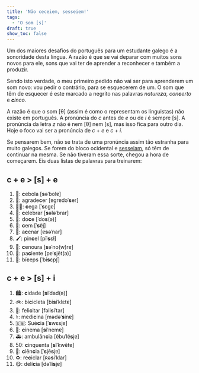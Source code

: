 ```yaml
---
title: 'Não ceceiem, sesseiem!'
tags:
  - 'O som [s]'
draft: true
show_toc: false
---
```

Um dos maiores desafios do português para um estudante galego é a sonoridade desta língua. A razão é que se vai deparar com muitos sons novos para ele, sons que vai ter de aprender a reconhecer e também a produzir. 

Sendo isto verdade, o meu primeiro pedido não vai ser para aprenderem um som novo: vou pedir o contrário, para se esquecerem de um. O som que têm de esquecer é este marcado a negrito nas palavras *nature**z**a,* *con**c**erto* e ***c**inco.*

A razão é que o som [θ] (assim é como o representam os linguistas) não existe em português. A pronúncia do *c* antes de *e* ou de *i* é sempre [s]. A pronúncia da letra *z* não é nem [θ] nem [s], mas isso fica para outro dia. Hoje o foco vai ser a pronúncia de *c* + *e*  e *c* + *i.* 

Se pensarem bem, não se trata de uma pronúncia assim tão estranha para muito galegos. Se forem do bloco ocidental e [sesseiam](https://gl.wikipedia.org/wiki/Isoglosa#/media/Ficheiro:Seseo_idioma_gallego.png), só têm de continuar na mesma. Se não tiveram essa sorte, chegou a hora de começarem. Eis duas listas de palavras para treinarem:

## c + e > [s] + e

1. <e-moji>🧅</e-moji>: **c**ebola [**s**əˈbolɐ]
2. <e-moji>🙏</e-moji>: agrade**c**er [ɐɡrɐdəˈ**s**er]
3. <e-moji>👩‍🦯</e-moji>: **c**ega [ˈ**s**ɛɡɐ]
4. <e-moji>🥳</e-moji>: **c**elebrar [**s**ələˈbrar]
5. <e-moji>🍬</e-moji>: do**c**e [ˈdo**s**(ə)]
6. <e-moji>💯</e-moji>: **c**em [ˈ**s**ɐ̃j̃]
7. <e-moji>🙋</e-moji>: a**c**enar [ɐ**s**əˈnar]
8. <e-moji>🖌️</e-moji>: pin**c**el [pĩˈ**s**ɛɫ]
9. <e-moji>🥕</e-moji>: **c**enoura [**s**əˈno(w)rɐ]
10. <e-moji>🤒</e-moji>: pa**c**iente [pɐˈ**s**jẽt(ə)]
11. <e-moji>💪</e-moji>: bí**c**eps [ˈbi**s**ɛpʃ]

## c + e > [s] + i

1. <e-moji>🏙️</e-moji>: **c**idade [**s**iˈdad(ə)]
2. <e-moji>🚲</e-moji>: bi**c**icleta [bi**s**iˈklɛtɐ]
3. <e-moji>👏</e-moji>: feli**c**itar [fəli**s**iˈtar]
4. <e-moji>⚕️</e-moji>: medi**c**ina [mədəˈ**s**inɐ]
5. <e-moji>🇸🇪</e-moji>: Sué**c**ia [ˈ**s**wɛsjɐ]
6. <e-moji>🎦</e-moji>: **c**inema [**s**iˈnemɐ]
7. <e-moji>🚑</e-moji>: ambulân**c**ia [ɐ̃buˈlɐ̃**s**jɐ]
8. <e-moji>50</e-moji>: **c**inquenta [**s**ĩˈkwẽtɐ]
9. <e-moji>🔬</e-moji>: **c**iên**c**ia [ˈ**s**jẽ**s**jɐ]
10. <e-moji>♻️</e-moji>: re**c**iclar [ʀə**s**iˈklar]
11. <e-moji>😋</e-moji>: delí**c**ia [dəˈli**s**jɐ]
